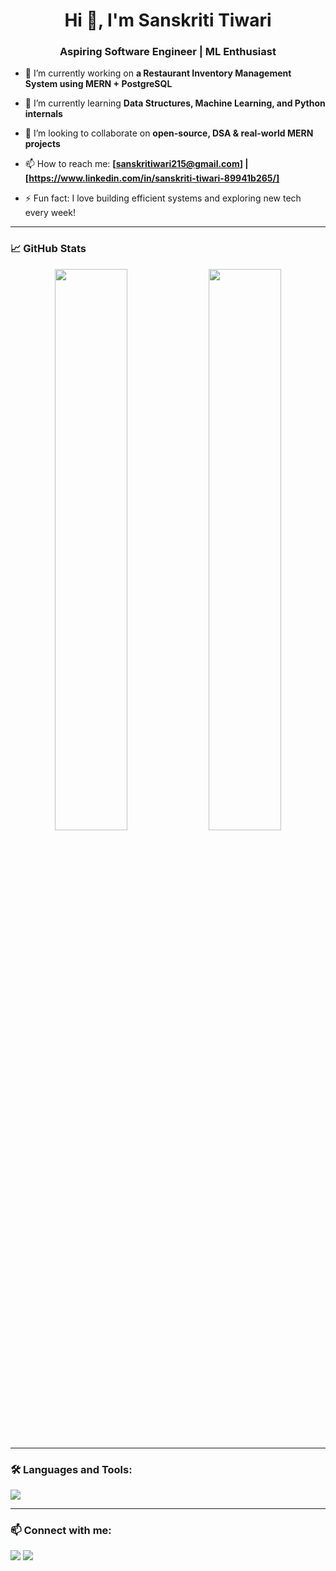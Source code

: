 <h1 align="center">Hi 👋, I'm Sanskriti Tiwari</h1>
<h3 align="center">Aspiring Software Engineer | ML Enthusiast </h3>

- 🔭 I’m currently working on **a Restaurant Inventory Management System using MERN + PostgreSQL**

- 🌱 I’m currently learning **Data Structures, Machine Learning, and Python internals**

- 👯 I’m looking to collaborate on **open-source, DSA & real-world MERN projects**

- 📫 How to reach me: **[sanskritiwari215@gmail.com] | [https://www.linkedin.com/in/sanskriti-tiwari-89941b265/]**

- ⚡ Fun fact: I love building efficient systems and exploring new tech every week!

---

### 📈 GitHub Stats
<p align="center">
  <img width="48%" src="https://github-readme-stats.vercel.app/api?username=sanskriti-tiwari&show_icons=true&theme=github_dark&hide_border=true" />
  <img width="48%" src="https://github-readme-streak-stats.herokuapp.com/?user=sanskriti-tiwari&theme=github-dark&hide_border=true" />
</p>

---

### 🛠️ Languages and Tools:
<p>
  <img src="https://skillicons.dev/icons?i=react,nodejs,express,postgres,js,html,css,py,c,cpp,git,github,vscode,mongodb,matlab" />
</p>

---

### 📫 Connect with me:
<p>
  <a href="https://linkedin.com/in/sanskriti-tiwari" target="blank"><img src="https://img.shields.io/badge/-LinkedIn-blue?style=flat-square&logo=Linkedin&logoColor=white"/></a>
  <a href="mailto:your.email@gmail.com"><img src="https://img.shields.io/badge/-Email-c14438?style=flat-square&logo=Gmail&logoColor=white"/></a>
</p>
